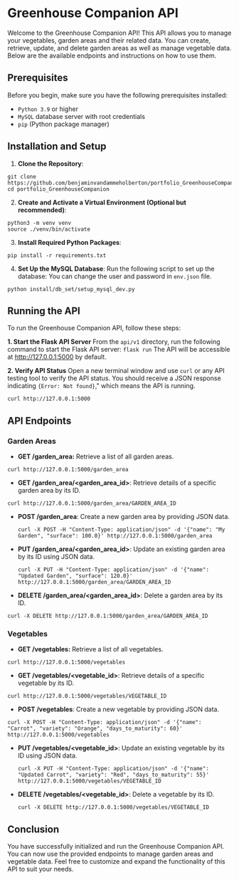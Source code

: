 # Greenhouse Companion API

Welcome to the Greenhouse Companion API! This API allows you to manage your vegetables, garden areas and their related data. You can create, retrieve, update, and delete garden areas as well as manage vegetable data. Below are the available endpoints and instructions on how to use them.

## Prerequisites

Before you begin, make sure you have the following prerequisites installed:

- `Python 3.9` or higher
- `MySQL` database server with root credentials
- `pip` (Python package manager)

## Installation and Setup

1. **Clone the Repository**:

```
git clone https://github.com/benjaminvandammeholberton/portfolio_GreenhouseCompanion.git
cd portfolio_GreenhouseCompanion
```

2. **Create and Activate a Virtual Environment (Optional but recommended)**:

```
python3 -m venv venv
source ./venv/bin/activate
```

3. **Install Required Python Packages**:

```
pip install -r requirements.txt
```

4. **Set Up the MySQL Database**:
   Run the following script to set up the database:
   You can change the user and password in `env.json` file.

```
python install/db_set/setup_mysql_dev.py
```

## Running the API

To run the Greenhouse Companion API, follow these steps:

**1. Start the Flask API Server**
From the `api/v1` directory, run the following command to start the Flask API server: `flask run`
The API will be accessible at http://127.0.0.1:5000 by default.

**2. Verify API Status**
Open a new terminal window and use `curl` or any API testing tool to verify the API status. You should receive a JSON response indicating `{Error: Not found}`," which means the API is running.

```
curl http://127.0.0.1:5000
```

## API Endpoints

### Garden Areas

- **GET /garden_area:** Retrieve a list of all garden areas.

```curl http://127.0.0.1:5000/garden_area```

- **GET /garden_area/<garden_area_id>**: Retrieve details of a specific garden area by its ID.

```curl http://127.0.0.1:5000/garden_area/GARDEN_AREA_ID```

- **POST /garden_area**: Create a new garden area by providing JSON data.

  ```curl -X POST -H "Content-Type: application/json" -d '{"name": "My Garden", "surface": 100.0}' http://127.0.0.1:5000/garden_area```

- **PUT /garden_area/<garden_area_id>**: Update an existing garden area by its ID using JSON data.

  ```curl -X PUT -H "Content-Type: application/json" -d '{"name": "Updated Garden", "surface": 120.0}' http://127.0.0.1:5000/garden_area/GARDEN_AREA_ID```

- **DELETE /garden_area/<garden_area_id>**: Delete a garden area by its ID.

```curl -X DELETE http://127.0.0.1:5000/garden_area/GARDEN_AREA_ID```


### Vegetables

- **GET /vegetables:** Retrieve a list of all vegetables.

```curl http://127.0.0.1:5000/vegetables```

- **GET /vegetables/<vegetable_id>**: Retrieve details of a specific vegetable by its ID.

```curl http://127.0.0.1:5000/vegetables/VEGETABLE_ID```

- **POST /vegetables**: Create a new vegetable by providing JSON data.

 ```curl -X POST -H "Content-Type: application/json" -d '{"name": "Carrot", "variety": "Orange", "days_to_maturity": 60}' http://127.0.0.1:5000/vegetables```

- **PUT /vegetables/<vegetable_id>**: Update an existing vegetable by its ID using JSON data.

  ```curl -X PUT -H "Content-Type: application/json" -d '{"name": "Updated Carrot", "variety": "Red", "days_to_maturity": 55}' http://127.0.0.1:5000/vegetables/VEGETABLE_ID```

- **DELETE /vegetables/<vegetable_id>**: Delete a vegetable by its ID.

  ```curl -X DELETE http://127.0.0.1:5000/vegetables/VEGETABLE_ID```

## Conclusion

You have successfully initialized and run the Greenhouse Companion API. You can now use the provided endpoints to manage garden areas and vegetable data. Feel free to customize and expand the functionality of this API to suit your needs.
